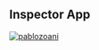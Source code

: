## Inspector App
[![pablozoani](https://circleci.com/gh/pablozoani/ap-inspector.svg?style=svg)](https://app.circleci.com/pipelines/github/pablozoani/ap-inspector)
